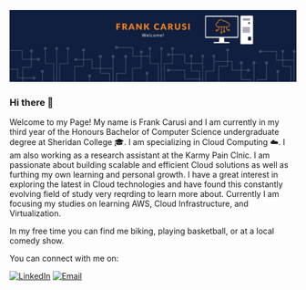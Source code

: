 ![](Banner.png)

### Hi there 👋

Welcome to my Page! My name is Frank Carusi and I am currently in my third year of the Honours Bachelor of Computer Science undergraduate degree at Sheridan College 🎓. I am specializing in Cloud Computing ☁️. I am also working as a research assistant at the Karmy Pain Clnic. I am passionate about building scalable and efficient Cloud solutions as well as furthing my own learning and personal growth. I have a great interest in exploring the latest in Cloud technologies and have found this constantly evolving field of study very reqrding to learn more about. Currently I am focusing my studies on learning AWS, Cloud Infrastructure, and Virtualization.


In my free time you can find me biking, playing basketball, or at a local comedy show.

You can connect with me on:

[![LinkedIn](https://img.shields.io/badge/LinkedIn-Frank%20Carusi-blue?style=for-the-badge&logo=linkedin)](https://www.linkedin.com/in/frank-carusi-6b225b140/)
[![Email](https://img.shields.io/badge/Email-Frank%20Carusi-red?style=for-the-badge&logo=gmail)](mailto:frankcarusi.fc@gmail.com)

